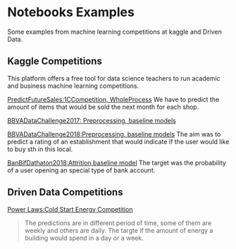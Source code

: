 # Notebooks Examples
 Some examples from machine learning competitions at kaggle and Driven Data.
 
 
 ## Kaggle Competitions
 This platform offers a free tool for data science teachers to run academic and business machine learning competitions.
 
[PredictFutureSales:1CCompetition, WholeProcess](https://github.com/G94/notebooks_examples/tree/master/Kaggle_competitions/Predict%20Future%20Sales%20-%20Kaggle%20Competition)
 We have to predict the amount of items that would be sold the next month for each shop.
 
[BBVADataChallenge2017: Preprocessing, baseline models](https://github.com/G94/notebooks_examples/blob/master/Kaggle_competitions/bbvadatachallenge2017_notebook.ipynb)


[BBVADataChallenge2018:Preprocessing, baseline models](https://github.com/G94/notebooks_examples/blob/master/Kaggle_competitions/bbvadatachallenge2018_notebook.ipynb)
The aim was to predict a rating of an establishment that would indicate if the user would like to buy sth in this local.

[BanBifDathaton2018:Attrition,baseline model](https://github.com/G94/notebooks_examples/blob/master/Kaggle_competitions/dathatonbanbif_baseline.ipynb)
The target was the probability of a user opening an special type of bank account.


## Driven Data Competitions
[Power Laws:Cold Start Energy Competition](https://github.com/G94/notebooks_examples/blob/master/drivendata_competitions/Cold%20Start%20Energy_EDA.ipynb)
>The predictions are in different period of time, some of them  are weekly and others are daily. The targte if the amount of energy a building would spend in a day or a week.

